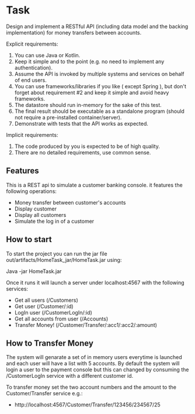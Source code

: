 # Task

Design and implement a RESTful API (including data model and the backing implementation) for
money transfers between accounts.

Explicit requirements:

1. You can use Java or Kotlin.
2. Keep it simple and to the point (e.g. no need to implement any authentication).
3. Assume the API is invoked by multiple systems and services on behalf of end users.
4. You can use frameworks/libraries if you like ( except Spring ), but don't forget about
requirement #2 and keep it simple and avoid heavy frameworks.
5. The datastore should run in-memory for the sake of this test.
6. The final result should be executable as a standalone program (should not require a
pre-installed container/server).
7. Demonstrate with tests that the API works as expected.

Implicit requirements:

1. The code produced by you is expected to be of high quality.
2. There are no detailed requirements, use common sense.

## Features

This is a REST api to simulate a customer banking console. it features the following operations:

* Money transfer between customer's accounts
* Display customer
* Display all customers
* Simulate the log in of a customer

## How to start

To start the project you can run the jar file out/artifacts/HomeTask_jar/HomeTask.jar using:

Java -jar HomeTask.jar

Once it runs it will launch a server under localhost:4567 with the following services:

* Get all users              (/Customers)
* Get user                   (/Customer/:id)
* LogIn user                 (/CustomerLogIn/:id)
* Get all accounts from user (/Accounts)
* Transfer Money!            (/Customer/Transfer/:acc1/:acc2/:amount)

## How to Transfer Money

The system will genarate a set of in memory users everytime is launched and each user will have a list with 5 accounts.
By default the system will login a user to the payment console but this can changed by consuming the /CustomerLogIn service with a different customer id.

To transfer money set the two account numbers and the amount to the Customer/Transfer service e.g.:

* http://localhost:4567/Customer/Transfer/123456/234567/25



